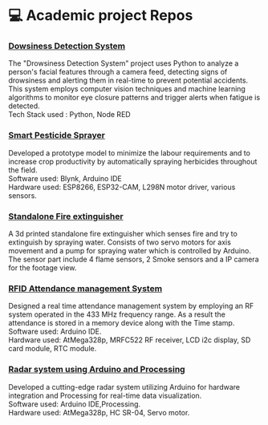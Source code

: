 # 💻 Academic project Repos 
### [Dowsiness Detection System](https://github.com/cp024s/DDS) <br>
The "Drowsiness Detection System" project uses Python to analyze a person's facial features through a camera feed, detecting signs of drowsiness and alerting them in real-time to prevent potential accidents. This system employs computer vision techniques and machine learning algorithms to monitor eye closure patterns and trigger alerts when fatigue is detected. <br>
Tech Stack used : Python, Node RED <br>

### [Smart Pesticide Sprayer](https://github.com/cp024s/Smart-pesiticide-sprayer)
Developed a prototype model to minimize the labour requirements and to increase crop productivity by automatically spraying herbicides throughout the field. <br>
Software used: Blynk, Arduino IDE <br>
Hardware used: ESP8266, ESP32-CAM, L298N motor driver, various sensors. <br>

### [Standalone Fire extinguisher](https://github.com/cp024s/Standalone-fire-Extinguisher)
A 3d printed standalone fire extinguisher which senses fire and try to extinguish by spraying water. Consists of two servo motors for axis movement and a pump for spraying water which is controlled by Arduino. The sensor part include 4 flame sensors, 2 Smoke sensors and a IP camera for the footage view. <br>

### [RFID Attendance management System](https://github.com/cp024s/RFID-attendance-management)
Designed a real time attendance management system by employing an RF system operated in the 433 MHz frequency range. As a result the attendance is stored in a memory device along with the Time stamp. <br>
Software used: Arduino IDE. <br>
Hardware used: AtMega328p, MRFC522 RF receiver, LCD i2c display, SD card module, RTC module. <br>

### [Radar system using Arduino and Processing](https://github.com/cp024s/Radar-Arduino)
Developed a cutting-edge radar system utilizing Arduino for hardware integration and Processing for real-time data visualization. <br>
Software used: Arduino IDE,Processing. <br>
Hardware used: AtMega328p, HC SR-04, Servo motor. <br>
